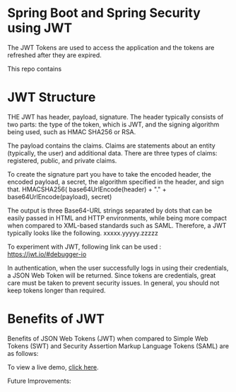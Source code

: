 # Spring Boot and Spring Security using JWT

The JWT Tokens are used to access the application and the tokens are refreshed after they are expired.

This repo contains 

# JWT Structure

THE JWT has header, payload, signature.
The header typically consists of two parts: the type of the token, which is JWT, and the signing algorithm being used, such as HMAC SHA256 or RSA.

The payload contains the claims. Claims are statements about an entity (typically, the user) and additional data. There are three types of claims: registered, public, and private claims.

To create the signature part you have to take the encoded header, the encoded payload, a secret, the algorithm specified in the header, and sign that.
HMACSHA256(
  base64UrlEncode(header) + "." +
  base64UrlEncode(payload),
  secret)

The output is three Base64-URL strings separated by dots that can be easily passed in HTML and HTTP environments, while being more compact when compared to XML-based standards such as SAML.
Therefore, a JWT typically looks like the following.
xxxxx.yyyyy.zzzzz

To experiment with JWT,
following link can be used : https://jwt.io/#debugger-io 


In authentication, when the user successfully logs in using their credentials, a JSON Web Token will be returned. Since tokens are credentials, great care must be taken to prevent security issues. In general, you should not keep tokens longer than required.

# Benefits of JWT

Benefits of JSON Web Tokens (JWT) when compared to Simple Web Tokens (SWT) and Security Assertion Markup Language Tokens (SAML) are as follows:



To view a live demo, [click here](https://github.com/skushal746/UserServiceSpringSecurity).

Future Improvements:
